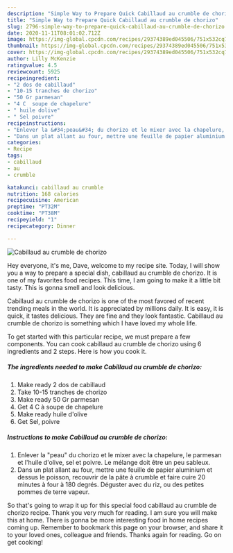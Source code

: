 ```yaml
---
description: "Simple Way to Prepare Quick Cabillaud au crumble de chorizo"
title: "Simple Way to Prepare Quick Cabillaud au crumble de chorizo"
slug: 2796-simple-way-to-prepare-quick-cabillaud-au-crumble-de-chorizo
date: 2020-11-11T08:01:02.712Z
image: https://img-global.cpcdn.com/recipes/29374389ed045506/751x532cq70/cabillaud-au-crumble-de-chorizo-photo-principale-de-la-recette.jpg
thumbnail: https://img-global.cpcdn.com/recipes/29374389ed045506/751x532cq70/cabillaud-au-crumble-de-chorizo-photo-principale-de-la-recette.jpg
cover: https://img-global.cpcdn.com/recipes/29374389ed045506/751x532cq70/cabillaud-au-crumble-de-chorizo-photo-principale-de-la-recette.jpg
author: Lilly McKenzie
ratingvalue: 4.5
reviewcount: 5925
recipeingredient:
- "2 dos de cabillaud"
- "10-15 tranches de chorizo"
- "50 Gr parmesan"
- "4 C  soupe de chapelure"
- " huile dolive"
- " Sel poivre"
recipeinstructions:
- "Enlever la &#34;peau&#34; du chorizo et le mixer avec la chapelure, le parmesan et l&#39;huile d&#39;olive, sel et poivre. Le mélange doit être un peu sableux."
- "Dans un plat allant au four, mettre une feuille de papier aluminium et dessus le poisson, recouvrir de la pâte à crumble et faire cuire 20 minutes à four à 180 degrés. Déguster avec du riz, ou des petites pommes de terre vapeur."
categories:
- Recipe
tags:
- cabillaud
- au
- crumble

katakunci: cabillaud au crumble 
nutrition: 168 calories
recipecuisine: American
preptime: "PT32M"
cooktime: "PT38M"
recipeyield: "1"
recipecategory: Dinner

---
```



![Cabillaud au crumble de chorizo](https://img-global.cpcdn.com/recipes/29374389ed045506/751x532cq70/cabillaud-au-crumble-de-chorizo-photo-principale-de-la-recette.jpg)

Hey everyone, it's me, Dave, welcome to my recipe site. Today, I will show you a way to prepare a special dish, cabillaud au crumble de chorizo. It is one of my favorites food recipes. This time, I am going to make it a little bit tasty. This is gonna smell and look delicious.

Cabillaud au crumble de chorizo is one of the most favored of recent trending meals in the world. It is appreciated by millions daily. It is easy, it is quick, it tastes delicious. They are fine and they look fantastic. Cabillaud au crumble de chorizo is something which I have loved my whole life.




To get started with this particular recipe, we must prepare a few components. You can cook cabillaud au crumble de chorizo using 6 ingredients and 2 steps. Here is how you cook it.

<!--inarticleads1-->

##### The ingredients needed to make Cabillaud au crumble de chorizo:

1. Make ready 2 dos de cabillaud
1. Take 10-15 tranches de chorizo
1. Make ready 50 Gr parmesan
1. Get 4 C à soupe de chapelure
1. Make ready  huile d&#39;olive
1. Get  Sel, poivre




<!--inarticleads2-->

##### Instructions to make Cabillaud au crumble de chorizo:

1. Enlever la &#34;peau&#34; du chorizo et le mixer avec la chapelure, le parmesan et l&#39;huile d&#39;olive, sel et poivre. Le mélange doit être un peu sableux.
1. Dans un plat allant au four, mettre une feuille de papier aluminium et dessus le poisson, recouvrir de la pâte à crumble et faire cuire 20 minutes à four à 180 degrés. Déguster avec du riz, ou des petites pommes de terre vapeur.




So that's going to wrap it up for this special food cabillaud au crumble de chorizo recipe. Thank you very much for reading. I am sure you will make this at home. There is gonna be more interesting food in home recipes coming up. Remember to bookmark this page on your browser, and share it to your loved ones, colleague and friends. Thanks again for reading. Go on get cooking!
